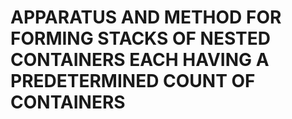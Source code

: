 # APPARATUS AND METHOD FOR FORMING STACKS OF NESTED CONTAINERS EACH HAVING A PREDETERMINED COUNT OF CONTAINERS